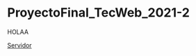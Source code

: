 # ProyectoFinal_TecWeb_2021-2
HOLAA

[Servidor](http://vanemelenciano.byethost5.com/Proyecto/login.html)
